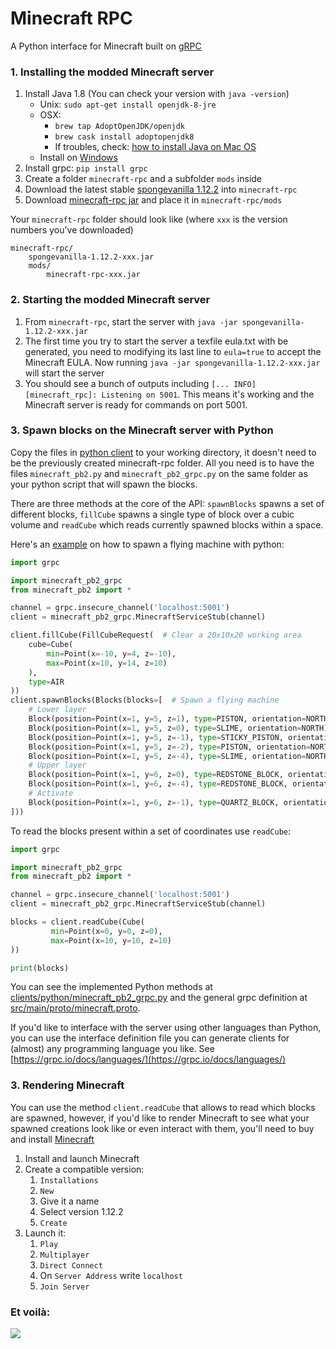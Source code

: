 # Minecraft RPC
A Python interface for Minecraft built on [gRPC](https://grpc.io)

### 1. Installing the modded Minecraft server

1. Install Java 1.8 (You can check your version with `java -version`)
   - Unix: `sudo apt-get install openjdk-8-jre`
   - OSX: 
     - `brew tap AdoptOpenJDK/openjdk`
     - `brew cask install adoptopenjdk8`
     - If troubles, check: [how to install Java on Mac OS](https://mkyong.com/java/how-to-install-java-on-mac-osx/) 
   - Install on [Windows](https://www.oracle.com/java/technologies/javase/javase-jdk8-downloads.html) 
2. Install grpc: `pip install grpc`
3. Create a folder `minecraft-rpc` and a subfolder `mods` inside
4. Download the latest stable [spongevanilla 1.12.2](https://www.spongepowered.org/downloads/spongevanilla/stable/1.12.2) into `minecraft-rpc` 
5. Download [minecraft-rpc jar](https://github-production-registry-package-file-4f11e5.s3.amazonaws.com/302583605/03671180-28da-11eb-8e02-5f9855a45829?X-Amz-Algorithm=AWS4-HMAC-SHA256&X-Amz-Credential=AKIAIWNJYAX4CSVEH53A%2F20201203%2Fus-east-1%2Fs3%2Faws4_request&X-Amz-Date=20201203T180007Z&X-Amz-Expires=300&X-Amz-Signature=7f07216d967bb85671d1e6e473309011257c11e758aa579229841f62e9504943&X-Amz-SignedHeaders=host&actor_id=0&key_id=0&repo_id=0&response-content-disposition=filename%3Dminecraft-rpc-0.0.5.jar&response-content-type=application%2Foctet-stream) and place it in `minecraft-rpc/mods`

Your `minecraft-rpc` folder should look like (where `xxx` is the version numbers you've downloaded)
```
minecraft-rpc/
    spongevanilla-1.12.2-xxx.jar
    mods/
        minecraft-rpc-xxx.jar      
```

### 2. Starting the modded Minecraft server

1. From `minecraft-rpc`, start the server with `java -jar spongevanilla-1.12.2-xxx.jar`
2. The first time you try to start the server a texfile eula.txt with be generated, you need to modifying its last line to `eula=true` to accept the Minecraft EULA. Now running `java -jar spongevanilla-1.12.2-xxx.jar` will start the server
3. You should see a bunch of outputs including `[... INFO] [minecraft_rpc]: Listening on 5001`. 
This means it's working and the Minecraft server is ready for commands on port 5001.

### 3. Spawn blocks on the Minecraft server with Python 

Copy the files in [python client](clients/python/) to your working directory, it doesn't need to be the previously created minecraft-rpc folder. 
All you need is to have the files `minecraft_pb2.py` and `minecraft_pb2_grpc.py` on the same folder as your python script that will spawn the blocks.

There are three methods at the core of the API: `spawnBlocks` spawns a set of different blocks,
`fillCube` spawns a single type of block over a cubic volume and `readCube` which reads currently spawned blocks within a space.

Here's an [example](clients/python/example.py) on how to spawn a flying machine with python:

```python
import grpc

import minecraft_pb2_grpc
from minecraft_pb2 import *

channel = grpc.insecure_channel('localhost:5001')
client = minecraft_pb2_grpc.MinecraftServiceStub(channel)

client.fillCube(FillCubeRequest(  # Clear a 20x10x20 working area
    cube=Cube(
        min=Point(x=-10, y=4, z=-10),
        max=Point(x=10, y=14, z=10)
    ),
    type=AIR
))
client.spawnBlocks(Blocks(blocks=[  # Spawn a flying machine
    # Lower layer
    Block(position=Point(x=1, y=5, z=1), type=PISTON, orientation=NORTH),
    Block(position=Point(x=1, y=5, z=0), type=SLIME, orientation=NORTH),
    Block(position=Point(x=1, y=5, z=-1), type=STICKY_PISTON, orientation=SOUTH),
    Block(position=Point(x=1, y=5, z=-2), type=PISTON, orientation=NORTH),
    Block(position=Point(x=1, y=5, z=-4), type=SLIME, orientation=NORTH),
    # Upper layer
    Block(position=Point(x=1, y=6, z=0), type=REDSTONE_BLOCK, orientation=NORTH),
    Block(position=Point(x=1, y=6, z=-4), type=REDSTONE_BLOCK, orientation=NORTH),
    # Activate
    Block(position=Point(x=1, y=6, z=-1), type=QUARTZ_BLOCK, orientation=NORTH),
]))
```

To read the blocks present within a set of coordinates use `readCube`:

```python
import grpc

import minecraft_pb2_grpc
from minecraft_pb2 import *

channel = grpc.insecure_channel('localhost:5001')
client = minecraft_pb2_grpc.MinecraftServiceStub(channel)

blocks = client.readCube(Cube(
         min=Point(x=0, y=0, z=0),
         max=Point(x=10, y=10, z=10)
))

print(blocks)
```



You can see the implemented Python methods at [clients/python/minecraft_pb2_grpc.py](clients/python/minecraft_pb2_grpc.py) and the general grpc definition at [src/main/proto/minecraft.proto](src/main/proto/minecraft.proto).

If you'd like to interface with the server using other languages than Python, you can use the interface definition file you can generate clients for (almost) any programming language you like. See [https://grpc.io/docs/languages/](https://grpc.io/docs/languages/)

### 3. Rendering Minecraft

You can use the method `client.readCube` that allows to read which blocks are spawned, however, if you'd like to render Minecraft to see what your spawned creations look like or even interact with them, you'll need to buy and install [Minecraft](https://www.minecraft.net)

1. Install and launch Minecraft
2. Create a compatible version:
   1. `Installations` 
   2. `New`
   3. Give it a name
   4. Select version 1.12.2 
   5. `Create`
3. Launch it:
   1. `Play`
   2. `Multiplayer`
   3. `Direct Connect`
   4. On `Server Address` write `localhost` 
   5. `Join Server`


### Et voilà:

![](example.gif)